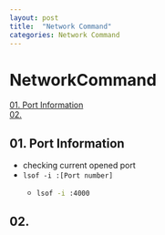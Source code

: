 ```yaml
---
layout: post
title:  "Network Command"
categories: Network Command
---
```


# NetworkCommand 

[01. Port Information](#01-port-information)  
[02. ](#02)

## 01. Port Information

- checking current opened port
- `lsof -i :[Port number]`
  - ```sh
    lsof -i :4000
    ```

## 02. 